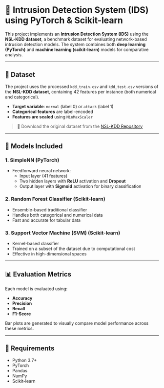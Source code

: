 # 🚨 Intrusion Detection System (IDS) using PyTorch & Scikit-learn

This project implements an **Intrusion Detection System (IDS)** using the **NSL-KDD dataset**, a benchmark dataset for evaluating network-based intrusion detection models. The system combines both **deep learning (PyTorch)** and **machine learning (scikit-learn)** models for comparative analysis.

---

## 📁 Dataset

The project uses the processed `kdd_train.csv` and `kdd_test.csv` versions of the **NSL-KDD dataset**, containing 42 features per instance (both numerical and categorical).

- **Target variable**: `normal` (label 0) or `attack` (label 1)
- **Categorical features** are label-encoded
- **Features are scaled** using `MinMaxScaler`

> 🔗 Download the original dataset from the [NSL-KDD Repository](https://www.unb.ca/cic/datasets/nsl.html)

---

## 🧠 Models Included

### 1. **SimpleNN (PyTorch)**

- Feedforward neural network:
  - Input layer (41 features)
  - Two hidden layers with **ReLU** activation and **Dropout**
  - Output layer with **Sigmoid** activation for binary classification

### 2. **Random Forest Classifier (Scikit-learn)**

- Ensemble-based traditional classifier
- Handles both categorical and numerical data
- Fast and accurate for tabular data

### 3. **Support Vector Machine (SVM) (Scikit-learn)**

- Kernel-based classifier
- Trained on a subset of the dataset due to computational cost
- Effective in high-dimensional spaces

---

## 📊 Evaluation Metrics

Each model is evaluated using:

- **Accuracy**
- **Precision**
- **Recall**
- **F1-Score**

Bar plots are generated to visually compare model performance across these metrics.

---

## 🧪 Requirements

- Python 3.7+
- PyTorch
- Pandas
- NumPy
- Scikit-learn
